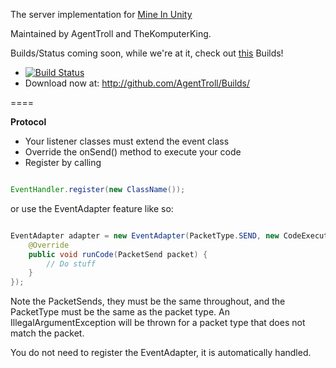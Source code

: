 The server implementation for [Mine In Unity](https://github.com/mattrick16/Mine-In-Unity)

Maintained by AgentTroll and TheKomputerKing.

Builds/Status coming soon, while we're at it, check out [this](http://mineinunity.webs.com/apps/forums/topics/show/11879584-miu-servers-status)
Builds!
- [![Build Status](https://travis-ci.org/AgentTroll/MIUServer.png)](https://travis-ci.org/AgentTroll/MIUServer)
- Download now at: http://github.com/AgentTroll/Builds/

====

**Protocol**

- Your listener classes must extend the event class
- Override the onSend() method to execute your code
- Register by calling

```java

EventHandler.register(new ClassName());

```
or use the EventAdapter feature like so:
```java

EventAdapter adapter = new EventAdapter(PacketType.SEND, new CodeExecutor<PacketSend>() {
    @Override
    public void runCode(PacketSend packet) {
        // Do stuff
    }
});

```
Note the PacketSends, they must be the same throughout, and the PacketType must be the same as the packet type.
An IllegalArgumentException will be thrown for a packet type that does not match the packet.

You do not need to register the EventAdapter, it is automatically handled.
